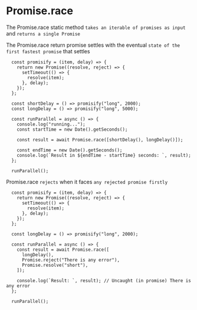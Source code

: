 # Promise.race

The Promise.race static method `takes an iterable of promises as input` and `returns a single Promise`

The Promise.race return promise settles with the eventual `state of the first fastest promise` that settles

```
  const promisify = (item, delay) => {
    return new Promise((resolve, reject) => {
      setTimeout(() => {
        resolve(item);
      }, delay);
    });
  };

  const shortDelay = () => promisify("long", 2000);
  const longDelay = () => promisify("long", 5000);

  const runParallel = async () => {
    console.log("running...");
    const startTime = new Date().getSeconds();

    const result = await Promise.race([shortDelay(), longDelay()]);

    const endTime = new Date().getSeconds();
    console.log(`Result in ${endTime - startTime} seconds: `, result);
  };

  runParallel();
```

Promise.race `rejects` when it faces `any rejected promise firstly`

```
  const promisify = (item, delay) => {
    return new Promise((resolve, reject) => {
      setTimeout(() => {
        resolve(item);
      }, delay);
    });
  };

  const longDelay = () => promisify("long", 2000);

  const runParallel = async () => {
    const result = await Promise.race([
      longDelay(),
      Promise.reject("There is any error"),
      Promise.resolve("short"),
    ]);

    console.log(`Result: `, result); // Uncaught (in promise) There is any error
  };

  runParallel();
```
